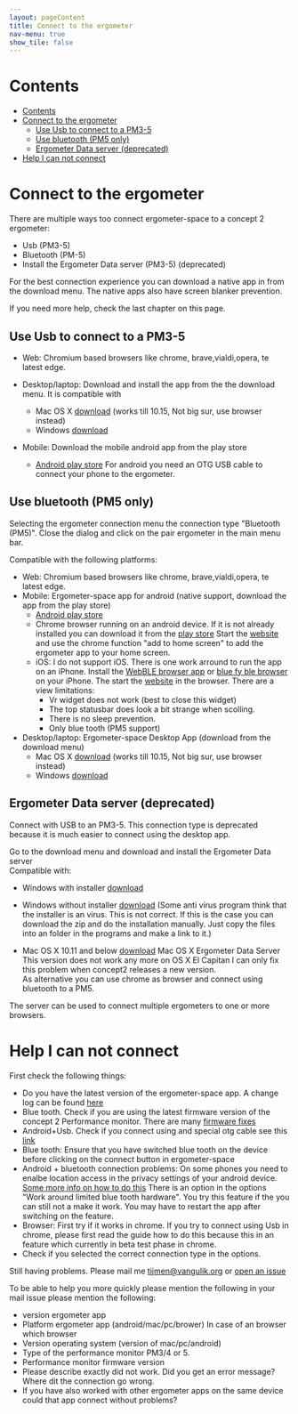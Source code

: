 ```yaml
---
layout: pageContent
title: Connect to the ergometer
nav-menu: true
show_tile: false
---
```


# Contents

- [Contents](#contents)
- [Connect to the ergometer](#connect-to-the-ergometer)
  - [Use Usb to connect to a PM3-5](#use-usb-to-connect-to-a-pm3-5)
  - [Use bluetooth (PM5 only)](#use-bluetooth-pm5-only)
  - [Ergometer Data server (deprecated)](#ergometer-data-server-deprecated)
- [Help I can not connect](#help-i-can-not-connect)

# Connect to the ergometer

There are multiple ways too connect ergometer-space to a concept 2 ergometer:
* Usb (PM3-5)
* Bluetooth (PM-5)
* Install the Ergometer Data server (PM3-5) (deprecated) 

For the best connection experience you can download a native app in from the download menu. The native apps also have screen blanker prevention.

If you need more help, check the last chapter on this page.

## Use Usb to connect to a PM3-5

* Web: Chromium based browsers like chrome, brave,vialdi,opera, te latest edge.
 
* Desktop/laptop: Download and install the app from the the download menu. It is compatible with 
  - Mac OS X [download](https://ergometer-space.org/downloads/Ergometer-space-installer.pkg) (works till 10.15, Not big sur, use browser instead)
  - Windows [download](https://ergometer-space.org/downloads/Ergometer-space-installer.exe)
* Mobile: Download the mobile android app from the play store
  - [Android play store](https://play.google.com/store/apps/details?id=org.tijmenvangulik.ergometerspace&gl=NL)
    For android you need an OTG USB cable to connect your phone to the ergometer.

## Use bluetooth (PM5 only)

Selecting the ergometer connection menu the connection type "Bluetooth (PM5)".
Close the dialog and click on the pair ergometer in the main menu bar.

Compatible with the following platforms:
* Web: Chromium based browsers like chrome, brave,vialdi,opera, te latest edge.
* Mobile: Ergometer-space app for android (native support, download the app from the play store)
  - [Android play store](https://play.google.com/store/apps/details?id=org.tijmenvangulik.ergometerspace&gl=NL)
  - Chrome browser running on an android device. If it is not already installed you can download it from the [play store](https://play.google.com/store/apps/details?id=com.android.chrome&referrer=utm_source%3Dhelp-center%26utm_medium%3Dhc-answer%26utm_campaign%3Dhelp-center-mg) Start the [website](https://ergometer-space.org) and use the chrome function "add to home screen" to add the ergometer app to your home screen.
  - iOS: I do not support iOS. There is one work arround to run the app on an iPhone. Install the [WebBLE browser app](https://apps.apple.com/us/app/webble/id1193531073) or [blue fy ble browser](https://apps.apple.com/us/app/bluefy-web-ble-browser/id1492822055) on your iPhone. The start the [website](https://ergometer-space.org) in the browser. There are a view limitations:
    - Vr widget does not work (best to close this widget)
    - The top statusbar does look a bit strange when scolling.
    - There is no sleep prevention.
    - Only blue tooth (PM5 support)
* Desktop/laptop: Ergometer-space Desktop App (download from the download menu)
  - Mac OS X [download](https://ergometer-space.org/downloads/Ergometer-space-installer.pkg) (works till 10.15, Not big sur, use browser instead)
  - Windows [download](https://ergometer-space.org/downloads/Ergometer-space-installer.exe)
  
## Ergometer Data server (deprecated)

Connect with USB to an PM3-5. This connection type is deprecated because it is much easier to connect using the desktop app.

Go to the download menu and download and install the Ergometer Data server  
Compatible with:
* Windows with installer [download](https://ergometer-space.org/downloads/setup.exe)
* Windows without installer [download](https://ergometer-space.org/downloads/ErgometerDataServer.zip) (Some anti virus program think that the installer is an virus. This is not correct. If this is the case you can download the zip and do the installation
      manually. Just copy the files into an folder in the programs and make a link to it.)</li>
   
* Mac OS X 10.11 and below [download](https://ergometer-space.org/downloads/Install%20Ergometer%20Data%20Server.dmg) Mac OS X Ergometer Data Server <br> This version does not work any more on OS X El Capitan
      I can only fix this problem when concept2 releases a new version.<br>
      As alternative you can use chrome as browser and connect using bluetooth to a PM5. 

The server can be used to connect multiple ergometers to one or more browsers.

# Help I can not connect

First check the following things:

* Do you have the latest version of the ergometer-space app. A change log can be found [here](https://tijmenvangulik.github.io/Ergometerspace/ChangeLog.html)
* Blue tooth. Check if you are using the latest firmware version of the concept 2 Performance monitor. There are many [firmware fixes](https://www.concept2.com/service/monitors/pm5/firmware/timeline#rownew)  
* Android+Usb. Check if you connect using and special otg cable see this [link](https://www.concept2.nl/nl/service/software/ergdata/android-benodigdheden)
* Blue tooth: Ensure that you have switched blue tooth on the device before clicking on the connect button in ergometer-space
* Android + bluetooth connection problems: On some phones you need to enalbe location access in the privacy settings of your android device. [Some more info on how to do this](https://tileteam.zendesk.com/hc/en-us/articles/217069598-How-to-Turn-Location-On-or-Off-with-your-phone-or-tablet-) There is an option in the options "Work around limited blue tooth hardware". You try this feature if the you can still not a make it work. You may have to restart the app after switching on the feature.
* Browser: First try if it works in chrome. If you try to connect using Usb in chrome, please first read the guide how to do this because this in an feature which currently in beta test phase in chrome.
* Check if you selected the correct connection type in the options.
  
Still having problems. Please mail me [tijmen@vangulik.org](mailto:tijmenvangulik.org) or [open an issue](https://github.com/tijmenvangulik/Ergometerspace/issues)

To be able to help you more quickly please mention the following in your mail issue please mention the following:
- version ergometer app
- Platform ergometer app (android/mac/pc/brower) In case of an browser which browser
- Version operating system (version of mac/pc/android)
- Type of the performance monitor PM3/4 or 5. 
- Performance monitor firmware version
- Please describe exactly did not work. Did you get an error message? Where dit the connection go wrong.
- If you have also worked with other ergometer apps on the same device could that app connect without problems?